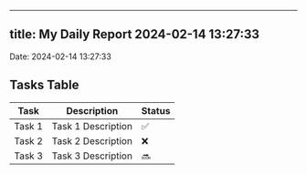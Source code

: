 
---
title: My Daily Report 2024-02-14 13:27:33
---

Date: 2024-02-14 13:27:33

## Tasks Table

| Task | Description | Status |
|------|-------------|--------|
| Task 1 | Task 1 Description | ✅ |
| Task 2 | Task 2 Description | ❌ |
| Task 3 | Task 3 Description | 🔜 |
